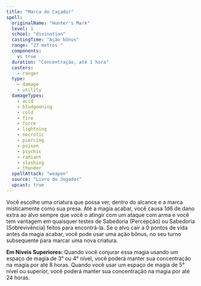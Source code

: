 ```yaml
---
title: "Marca do Caçador"
spell:
  originalName: "Hunter's Mark"
  level: 1
  school: "divination"
  castingTime: "Ação bônus"
  range: "27 metros "
  components:
    v: true
  duration: "Concentração, até 1 hora"
  casters:
    - ranger
  type:
    - damage
    - utility
  damageTypes:
    - acid
    - bludgeoning
    - cold
    - fire
    - force
    - lightning
    - necrotic
    - piercing
    - poison
    - psychic
    - radiant
    - slashing
    - thunder
  spellAttack: "weapon"
  source: "Livro do Jogador"
  upcast: true
---
```


Você escolhe uma criatura que possa ver, dentro do alcance e a marca misticamente como sua presa. Até a magia acabar, você causa 1d6 de dano extra ao alvo sempre que você o atingir com um ataque com arma e você tem vantagem em quaisquer testes de Sabedoria (Percepção) ou Sabedoria (Sobrevivência) feitos para encontrá-la. Se o alvo cair a 0 pontos de vida antes da magia acabar, você pode usar uma ação bônus, no seu turno subsequente para marcar uma nova criatura.

**Em Níveis Superiores:** Quando você conjurar essa magia usando um espaço de magia de 3° ou 4° nível, você poderá manter sua concentração na magia por até 8 horas. Quando você usar um espaço de magia de 5° nível ou superior, você poderá manter sua concentração na magia por até 24 horas.

